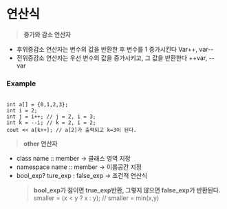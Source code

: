 연산식
=========================

> **증가와 감소 연산자**
* 후위증감소 연산자는 변수의 값을 반환한 후 변수를 1 증가시킨다 Var++, var--
* 전위증감소 연산자는 우선 변수의 값을 증가시키고, 그 값을 반환한다 ++var, --var

### Example
<pre> <code>
int a[] = {0,1,2,3};
int i = 2;
int j = i++; // j = 2, i = 3;
int k = --i; // k = 2, i = 2;
cout << a[k++]; // a[2]가 출력되고 k=3이 된다.
</code></pre>

> **other 연산자**
* class name :: member -> 클래스 영역 지정
* namespace name :: member -> 이름공간 지정
* bool_exp? ture_exp : false_exp -> 조건적 연산식
  > **bool_exp가 참이면 true_exp반환, 그렇지 않으면 false_exp가 반환된다.**
  smaller = (x < y ? x : y); // smaller = min(x,y) 

